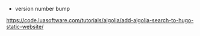 - version number bump



https://code.luasoftware.com/tutorials/algolia/add-algolia-search-to-hugo-static-website/